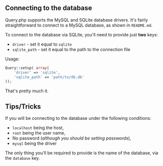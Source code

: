 ## Connecting to the database
Query.php supports the MySQL and SQLite database drivers. It's fairly straightforward to connect to a MySQL database, as shown in `README.md`. 

To connect to the database via SQLite, you'll need to provide just **two** keys: 

* `driver` - set it equal to `sqlite`
* `sqlite_path` - set it equal to the path to the connection file

Usage:

```php
Query::setup( array(
	'driver' => 'sqlite',
	'sqlite_path' => 'path/to/db.db'
));
```

That's pretty much it. 

## Tips/Tricks
If you will be connecting to the database under the following conditions:

* `localhost` being the host,
* `root` being the user name,
* No password (_although you should be setting passwords_),
* `mysql` being the driver

The only thing you'll be required to provide is the name of the database, via the `database` key. 